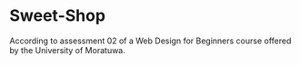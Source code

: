 # Sweet-Shop
 According to assessment 02 of a Web Design for Beginners course offered by the University of Moratuwa.
